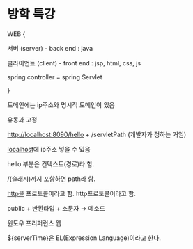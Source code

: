 # 방학 특강

WEB {

서버 (server) - back end : java

클라이언트 (client) - front end : jsp, html, css, js

spring controller = spring Servlet

}

도메인에는 ip주소와 명시적 도메인이 있음

유동과 고정

[http://localhost:8090/hello](http://localhost:8090/hello) + /servletPath (개발자가 정하는 거임)

[localhost](http://localhost)에 ip주소 넣을 수 있음

hello 부분은 컨텍스트(경로)라 함.

/(슬래시)까지 포함하면 path라 함.

[http을](http://을) 프로토콜이라고 함. http프로토콜이라고 함.

public + 반환타입 + 소문자 → 메소드

윈도우  프리퍼런스 웹

${serverTime}은 EL(Expression Language)이라고 한다.
